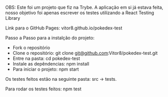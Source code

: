 OBS: Este foi um projeto que fiz na Trybe. A aplicação em si já estava feita, nosso objetivo foi apenas escrever os testes utilizando a React Testing Library

Link para o GitHub Pages: vitor8.github.io/pokedex-test

Passo a Passo para a instalção do projeto:

  - Fork o repositório
  - Clone o repositório: git clone git@github.com:Vitor8/pokedex-test.git
  - Entre na pasta: cd pokedex-test
  - Instale as depêndencias: npm install
  - Para iniciar o projeto: npm start

Os testes feitos estão na seguinte pasta: src -> tests.

Para rodar os testes feitos: npm test
